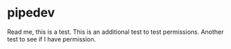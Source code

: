 pipedev
=======

Read me, this is a test.
This is an additional test to test permissions. 
Another test to see if I have permission.